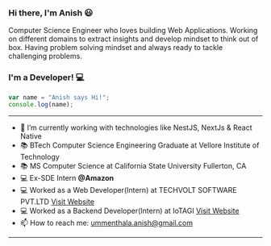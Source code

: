 
### Hi there, I'm Anish 😃

Computer Science Engineer who loves building Web Applications. Working on different domains to extract insights and develop mindset to think out of box. Having problem solving mindset and always ready to tackle challenging problems.

### I'm a Developer! 💻

```javascript
var name = "Anish says Hi!";
console.log(name);
```
---
- 🧠 I’m currently working with technologies like NestJS, NextJs & React Native
- 📚 BTech Computer Science Engineering Graduate at Vellore Institute of Technology
- 📚 MS Computer Science at California State University Fullerton, CA 
- 💻 Ex-SDE Intern **@Amazon**
- 💻 Worked as a Web Developer(Intern) at TECHVOLT SOFTWARE PVT.LTD [Visit Website](https://www.techvoltcoimbatore.com/)
- 💻 Worked as a Backend Developer(Intern) at IoTAGI [Visit Website](https://www.linkedin.com/company/iotagi)
- 📫 How to reach me: ummenthala.anish@gmail.com
---
